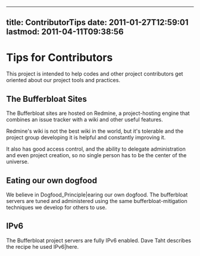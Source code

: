 
---
title: ContributorTips
date: 2011-01-27T12:59:01
lastmod: 2011-04-11T09:38:56
---
Tips for Contributors
=====================

This project is intended to help codes and other project contributors
get oriented about our project tools and practices.

The Bufferbloat Sites
---------------------

The Bufferbloat sites are hosted on Redmine, a project-hosting engine
that combines an issue tracker with a wiki and other useful features.

Redmine's wiki is not the best wiki in the world, but it's tolerable and
the project group developing it is helpful and constantly improving it.

It also has good access control, and the ability to delegate
administration and even project creation, so no single person has to be
the center of the universe.

Eating our own dogfood
----------------------

We believe in <link>Dogfood\_Principle|earing our own dogfood</link>.
The bufferbloat servers are tuned and administered using the same
bufferbloat-mitigation techniques we develop for others to use.

IPv6
----

The Bufferbloat project servers are fully IPv6 enabled. Dave Taht
describes the recipe he used <link>IPv6|here</link>.
